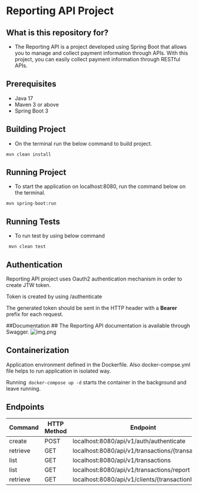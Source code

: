# Reporting API Project #



## What is this repository for? ##

* The Reporting API is a project developed using Spring Boot that allows you to manage and collect payment information through APIs. With this project, you can easily collect payment information through RESTful APIs.
  

## Prerequisites ##
* Java 17
* Maven 3 or above
* Spring Boot 3


## Building Project ##

* On the terminal run the below command to build project.
  
``` mvn clean install ```

## Running Project ##
* To start the application on localhost:8080, run the command below on the terminal.

``` mvn spring-boot:run ```

## Running Tests ##
* To run test by using below command
``` 
 mvn clean test 
```

## Authentication ##
Reporting API project uses Oauth2 authentication mechanism in order to create JTW token.

Token is created by using /authenticate

The generated token should be sent in the HTTP header with a __Bearer__ prefix for each request.

##Documentation ##
The Reporting API documentation is available  through Swagger.
![img.png](img.png)

## Containerization ##

Application environment defined in the Dockerfile. Also docker-compse.yml file helps 
to run application in isolated way.

Running``` docker-compose up -d``` starts the container in the background and leave running.

## Endpoints ###

| Command |HTTP Method| Endpoint |
| --- | --- | --- |
| create | POST  | localhost:8080/api/v1/auth/authenticate
| retrieve | GET |localhost:8080/api/v1/transactions/{transactionId} |
| list | GET  | localhost:8080/api/v1/transactions
| list | GET  | localhost:8080/api/v1/transactions/report
| retrieve | GET  | localhost:8080/api/v1/clients/{transactionId}
